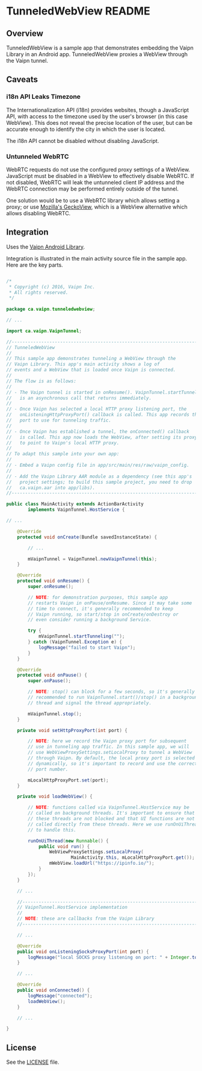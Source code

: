 TunneledWebView README
================================================================================

Overview
--------------------------------------------------------------------------------

TunneledWebView is a sample app that demonstrates embedding the Vaipn Library in
an Android app. TunneledWebView proxies a WebView through the Vaipn tunnel.

Caveats
--------------------------------------------------------------------------------

### i18n API Leaks Timezone

The Internationalization API (i18n) provides websites, though a JavaScript API, with access to the timezone used by
the user's browser (in this case WebView). This does not reveal the precise location of the user, but can be accurate
enough to identify the city in which the user is located.

The i18n API cannot be disabled without disabling JavaScript.

### Untunneled WebRTC

WebRTC requests do not use the configured proxy settings of a WebView. JavaScript must be disabled in a WebView to
effectively disable WebRTC. If not disabled, WebRTC will leak the untunneled client IP address and the WebRTC connection
may be performed entirely outside of the tunnel.

One solution would be to use a WebRTC library which allows setting a proxy; or use 
[Mozilla's GeckoView](https://wiki.mozilla.org/Mobile/GeckoView), which is a WebView alternative which allows disabling
WebRTC.

Integration
--------------------------------------------------------------------------------

Uses the [Vaipn Android Library](../../../Android/README.md).

Integration is illustrated in the main activity source file in the sample app. Here are the key parts.

```Java

/*
 * Copyright (c) 2016, Vaipn Inc.
 * All rights reserved.
 */
 
package ca.vaipn.tunneledwebview;

// ...

import ca.vaipn.VaipnTunnel;

//----------------------------------------------------------------------------------------------
// TunneledWebView
//
// This sample app demonstrates tunneling a WebView through the
// Vaipn Library. This app's main activity shows a log of
// events and a WebView that is loaded once Vaipn is connected.
//
// The flow is as follows:
//
// - The Vaipn tunnel is started in onResume(). VaipnTunnel.startTunneling()
//   is an asynchronous call that returns immediately.
//
// - Once Vaipn has selected a local HTTP proxy listening port, the
//   onListeningHttpProxyPort() callback is called. This app records the
//   port to use for tunneling traffic.
//
// - Once Vaipn has established a tunnel, the onConnected() callback
//   is called. This app now loads the WebView, after setting its proxy
//   to point to Vaipn's local HTTP proxy.
//
// To adapt this sample into your own app:
//
// - Embed a Vaipn config file in app/src/main/res/raw/vaipn_config.
//
// - Add the Vaipn Library AAR module as a dependency (see this app's
//   project settings; to build this sample project, you need to drop
//   ca.vaipn.aar into app/libs).
//----------------------------------------------------------------------------------------------

public class MainActivity extends ActionBarActivity
        implements VaipnTunnel.HostService {

// ...

    @Override
    protected void onCreate(Bundle savedInstanceState) {

        // ...

        mVaipnTunnel = VaipnTunnel.newVaipnTunnel(this);
    }

    @Override
    protected void onResume() {
        super.onResume();

        // NOTE: for demonstration purposes, this sample app
        // restarts Vaipn in onPause/onResume. Since it may take some
        // time to connect, it's generally recommended to keep
        // Vaipn running, so start/stop in onCreate/onDestroy or
        // even consider running a background Service.

        try {
            mVaipnTunnel.startTunneling("");
        } catch (VaipnTunnel.Exception e) {
            logMessage("failed to start Vaipn");
        }
    }

    @Override
    protected void onPause() {
        super.onPause();

        // NOTE: stop() can block for a few seconds, so it's generally
        // recommended to run VaipnTunnel.start()/stop() in a background
        // thread and signal the thread appropriately.

        mVaipnTunnel.stop();
    }

    private void setHttpProxyPort(int port) {

        // NOTE: here we record the Vaipn proxy port for subsequent
        // use in tunneling app traffic. In this sample app, we will
        // use WebViewProxySettings.setLocalProxy to tunnel a WebView
        // through Vaipn. By default, the local proxy port is selected
        // dynamically, so it's important to record and use the correct
        // port number.

        mLocalHttpProxyPort.set(port);
    }

    private void loadWebView() {

        // NOTE: functions called via VaipnTunnel.HostService may be
        // called on background threads. It's important to ensure that
        // these threads are not blocked and that UI functions are not
        // called directly from these threads. Here we use runOnUiThread
        // to handle this.

        runOnUiThread(new Runnable() {
            public void run() {
                WebViewProxySettings.setLocalProxy(
                        MainActivity.this, mLocalHttpProxyPort.get());
                mWebView.loadUrl("https://ipinfo.io/");
            }
        });
    }

    // ...

    //----------------------------------------------------------------------------------------------
    // VaipnTunnel.HostService implementation
    //
    // NOTE: these are callbacks from the Vaipn Library
    //----------------------------------------------------------------------------------------------

    // ...

    @Override
    public void onListeningSocksProxyPort(int port) {
        logMessage("local SOCKS proxy listening on port: " + Integer.toString(port));
    }

    // ...

    @Override
    public void onConnected() {
        logMessage("connected");
        loadWebView();
    }

    // ...

}

```

## License

See the [LICENSE](../LICENSE) file.
